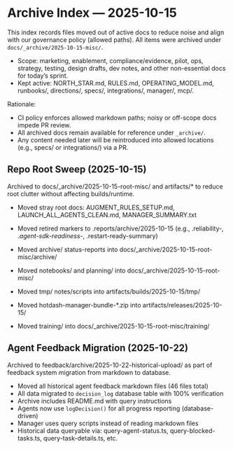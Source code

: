 # Archive Index — 2025-10-15

This index records files moved out of active docs to reduce noise and align with our governance policy (allowed paths). All items were archived under `docs/_archive/2025-10-15-misc/`.

- Scope: marketing, enablement, compliance/evidence, pilot, ops, strategy, testing, design drafts, dev notes, and other non-essential docs for today’s sprint.
- Kept active: NORTH_STAR.md, RULES.md, OPERATING_MODEL.md, runbooks/, directions/, specs/, integrations/, manager/, mcp/.

Rationale:

- CI policy enforces allowed markdown paths; noisy or off-scope docs impede PR review.
- All archived docs remain available for reference under `_archive/`.
- Any content needed later will be reintroduced into allowed locations (e.g., specs/ or integrations/) via a PR.

## Repo Root Sweep (2025-10-15)

Archived to docs/\_archive/2025-10-15-root-misc/ and artifacts/\* to reduce root clutter without affecting builds/runtime.

- Moved stray root docs: AUGMENT_RULES_SETUP.md, LAUNCH_ALL_AGENTS_CLEAN.md, MANAGER_SUMMARY.txt
- Moved retired markers to .reports/archive/2025-10-15 (e.g., .reliability-_, .agent-sdk-readiness-_, .restart-ready-summary)
- Moved archive/ status-reports into docs/\_archive/2025-10-15-root-misc/archive/
- Moved notebooks/ and planning/ into docs/\_archive/2025-10-15-root-misc/
- Moved tmp/ notes/scripts into artifacts/builds/2025-10-15/tmp/
- Moved hotdash-manager-bundle-\*.zip into artifacts/releases/2025-10-15/

- Moved training/ into docs/\_archive/2025-10-15-root-misc/training/

## Agent Feedback Migration (2025-10-22)

Archived to feedback/archive/2025-10-22-historical-upload/ as part of feedback system migration from markdown to database.

- Moved all historical agent feedback markdown files (46 files total)
- All data migrated to `decision_log` database table with 100% verification
- Archive includes README.md with query instructions
- Agents now use `logDecision()` for all progress reporting (database-driven)
- Manager uses query scripts instead of reading markdown files
- Historical data queryable via: query-agent-status.ts, query-blocked-tasks.ts, query-task-details.ts, etc.
